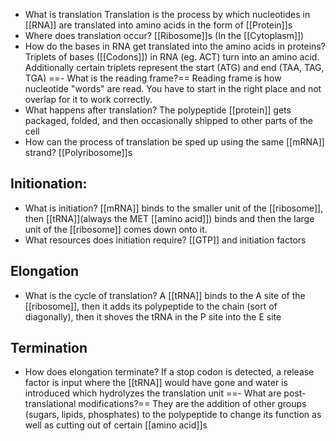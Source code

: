 - What is translation
	Translation is the process by which nucleotides in [[RNA]] are translated into amino acids in the form of [[Protein]]s
- Where does translation occur?
	[[Ribosome]]s (In the [[Cytoplasm]])
-   How do the bases in RNA get translated into the amino acids in proteins?
    Triplets of bases ([[Codons]]) in RNA (eg. ACT) turn into an amino acid. Additionally certain triplets represent the start (ATG) and end (TAA, TAG, TGA)
==- What is the reading frame?==
	Reading frame is how nucleotide "words" are read. You have to start in the right place and not overlap for it to work correctly.
- What happens after translation?
	The polypeptide [[protein]] gets packaged, folded, and then occasionally shipped to other parts of the cell
- How can the process of translation be sped up using the same [[mRNA]] strand?
	[[Polyribosome]]s


## Initionation:
- What is initiation?
	[[mRNA]] binds to the smaller unit of the [[ribosome]], then [[tRNA]](always the MET [[amino acid]]) binds and then the large unit  of the [[ribosome]] comes down onto it. 
- What resources does initiation require?
	[[GTP]] and initiation factors

## Elongation
- What is the cycle of translation?
	A [[tRNA]] binds to the A site of the [[ribosome]], then it adds its polypeptide to the chain (sort of diagonally), then it shoves the tRNA in the P site into the E site

## Termination
- How does elongation terminate?
	If a stop codon is detected, a release factor is input where the [[tRNA]] would have gone and water is introduced which hydrolyzes the translation unit
==- What are post-translational modifications?==
	They are the addition of other groups (sugars, lipids, phosphates) to the polypeptide to change its function as well as cutting out of certain [[amino acid]]s